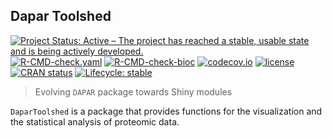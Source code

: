 ## Dapar Toolshed

<!-- badges: start -->
[![Project Status: Active – The project has reached a stable, usable state and is being actively developed.](https://www.repostatus.org/badges/latest/active.svg)](https://www.repostatus.org/#active)
[![R-CMD-check.yaml](https://github.com/edyp-lab/DaparToolshed/actions/workflows/check-standard.yaml/badge.svg)](https://github.com/edyp-lab/DaparToolshed/actions/workflows/check-standard.yaml)
[![R-CMD-check-bioc](https://github.com/edyp-lab/DaparToolshed/actions/workflows/check-bioc.yml/badge.svg)](https://github.com/edyp-lab/DaparToolshed/actions/workflows/check-bioc.yml)
[![codecov.io](https://codecov.io/github/edyp-lab/DaparToolshed/coverage.svg?branch=master)](https://codecov.io/github/edyp-lab/DaparToolshed?branch=master)
[![license](https://img.shields.io/badge/license-Artistic--2.0-brightgreen.svg)](https://opensource.org/licenses/Artistic-2.0)
[![CRAN status](https://www.r-pkg.org/badges/version/DaparToolshed)](https://CRAN.R-project.org/package=DaparToolshed)
[![Lifecycle: stable](https://img.shields.io/badge/lifecycle-stable-brightgreen.svg)](https://lifecycle.r-lib.org/articles/stages.html#stable)
<!-- badges: end -->
> Evolving `DAPAR` package towards Shiny modules




`DaparToolshed` is a package that provides functions for the visualization and the statistical analysis of proteomic data.
